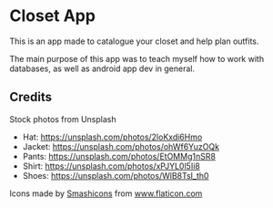 # Closet App

This is an app made to catalogue your closet and help plan outfits.

The main purpose of this app was to teach myself how to work with databases, as well as android app dev in general.

## Credits
Stock photos from Unsplash
- Hat: https://unsplash.com/photos/2loKxdi6Hmo
- Jacket: https://unsplash.com/photos/ohWf6YuzOQk
- Pants: https://unsplash.com/photos/EtOMMg1nSR8
- Shirt: https://unsplash.com/photos/xPJYL0l5Ii8
- Shoes: https://unsplash.com/photos/WlB8TsI_th0
<div>Icons made by <a href="https://www.flaticon.com/authors/smashicons" title="Smashicons">Smashicons</a> from <a href="https://www.flaticon.com/" title="Flaticon">www.flaticon.com</a></div>

